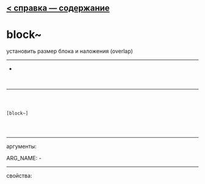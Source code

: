 [< справка — содержание](ceammc_lib.html)
---

# block~


установить размер блока и наложения (overlap)

---

-
<br>


---


```



[block~]


            
```

---
аргументы:

ARG_NAME: -<br>

---
свойства:


